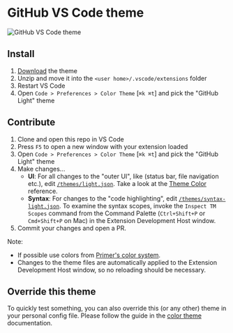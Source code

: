 # GitHub VS Code theme

![GitHub VS Code theme](https://user-images.githubusercontent.com/378023/78366757-ef48fb00-75fb-11ea-8d00-a8e61dbb9115.png)

## Install

1. [Download](https://github.com/primer/github-vscode-theme/archive/master.zip) the theme
2. Unzip and move it into the `<user home>/.vscode/extensions` folder
3. Restart VS Code
4. Open `Code > Preferences > Color Theme` [`⌘k ⌘t`] and pick the "GitHub Light" theme

## Contribute

1. Clone and open this repo in VS Code
2. Press `F5` to open a new window with your extension loaded
3. Open `Code > Preferences > Color Theme` [`⌘k ⌘t`] and pick the "GitHub Light" theme
4. Make changes...
    - **UI**: For all changes to the "outer UI", like (status bar, file navigation etc.), edit [`/themes/light.json`](https://github.com/primer/github-vscode-theme/blob/master/themes/light.json). Take a look at the [Theme Color](https://code.visualstudio.com/api/references/theme-color) reference.
    - **Syntax**: For changes to the "code highlighting", edit [`/themes/syntax-light.json`](https://github.com/primer/github-vscode-theme/blob/master/themes/syntax-light.json). To examine the syntax scopes, invoke the `Inspect TM Scopes` command from the Command Palette (`Ctrl+Shift+P` or `Cmd+Shift+P` on Mac) in the Extension Development Host window.
5. Commit your changes and open a PR.

Note:

- If possible use colors from [Primer's color system](https://primer.style/css/support/color-system).
- Changes to the theme files are automatically applied to the Extension Development Host window, so no reloading should be necessary.

## Override this theme

To quickly test something, you can also override this (or any other) theme in your personal config file. Please follow the guide in the [color theme](https://code.visualstudio.com/api/extension-guides/color-theme) documentation.
